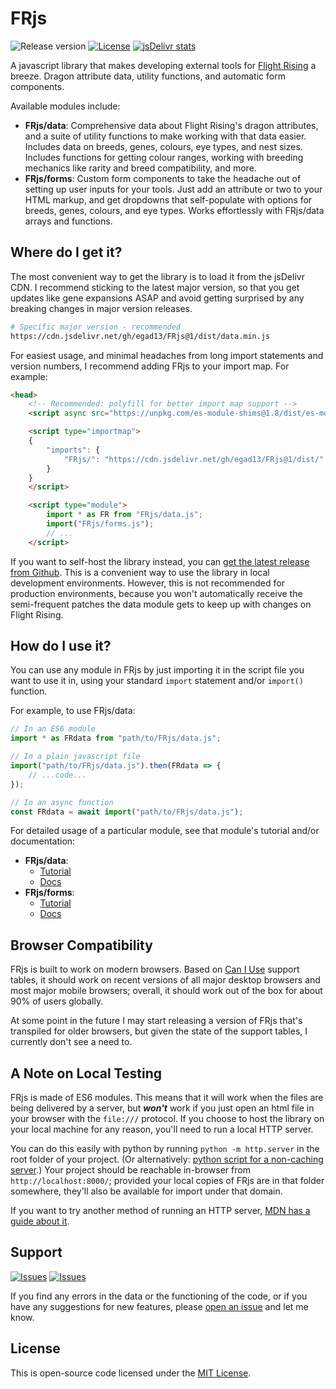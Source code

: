 # FRjs

![Release version][badge_release_version]
[![License][badge_license]][link_license]
[![jsDelivr stats][badge_jsdelivr]][link_jsdelivr]

 A javascript library that makes developing external tools for [Flight Rising](https://www1.flightrising.com/) a breeze. Dragon attribute data, utility functions, and automatic form components.

Available modules include:

- **FRjs/data**: Comprehensive data about Flight Rising's dragon attributes, and a suite of utility functions to make working with that data easier. Includes data on breeds, genes, colours, eye types, and nest sizes. Includes functions for getting colour ranges, working with breeding mechanics like rarity and breed compatibility, and more.
- **FRjs/forms**: Custom form components to take the headache out of setting up user inputs for your tools. Just add an attribute or two to your HTML markup, and get dropdowns that self-populate with options for breeds, genes, colours, and eye types. Works effortlessly with FRjs/data arrays and functions.

## Where do I get it?

The most convenient way to get the library is to load it from the jsDelivr CDN. I recommend sticking to the latest major version, so that you get updates like gene expansions ASAP and avoid getting surprised by any breaking changes in major version releases.
```bash
# Specific major version - recommended
https://cdn.jsdelivr.net/gh/egad13/FRjs@1/dist/data.min.js
```

For easiest usage, and minimal headaches from long import statements and version numbers, I recommend adding FRjs to your import map. For example:
```html
<head>
	<!-- Recommended: polyfill for better import map support -->
	<script async src="https://unpkg.com/es-module-shims@1.8/dist/es-module-shims.js"></script>

	<script type="importmap">
	{
		"imports": {
			"FRjs/": "https://cdn.jsdelivr.net/gh/egad13/FRjs@1/dist/"
		}
	}
	</script>

	<script type="module">
		import * as FR from "FRjs/data.js";
		import("FRjs/forms.js");
		// ...
	</script>
```

If you want to self-host the library instead, you can [get the latest release from Github](https://github.com/egad13/FRjs/releases/latest). This is a convenient way to use the library in local development environments. However, this is not recommended for production environments, because you won't automatically receive the semi-frequent patches the data module gets to keep up with changes on Flight Rising.

## How do I use it?

You can use any module in FRjs by just importing it in the script file you want to use it in, using your standard `import` statement and/or `import()` function.

For example, to use FRjs/data:
```js
// In an ES6 module
import * as FRdata from "path/to/FRjs/data.js";

// In a plain javascript file
import("path/to/FRjs/data.js").then(FRdata => {
    // ...code...
});

// In an async function
const FRdata = await import("path/to/FRjs/data.js");
```

For detailed usage of a particular module, see that module's tutorial and/or documentation:

- **FRjs/data**:
  - [Tutorial](https://egad13.github.io/FRjs/tutorial-01-fr-data.html)
  - [Docs](https://egad13.github.io/FRjs/docs/module-FRjs_data.html)
- **FRjs/forms**:
  - [Tutorial](https://egad13.github.io/FRjs/tutorial-02-fr-forms.html)
  - [Docs](https://egad13.github.io/FRjs/docs/module-FRjs_forms.html)

## Browser Compatibility

FRjs is built to work on modern browsers. Based on [Can I Use](http://caniuse.com) support tables, it should work on recent versions of all major desktop browsers and most major mobile browsers; overall, it should work out of the box for about 90% of users globally.

At some point in the future I may start releasing a version of FRjs that's transpiled for older browsers, but given the state of the support tables, I currently don't see a need to.

## A Note on Local Testing

FRjs is made of ES6 modules. This means that it will work when the files are being delivered by a server, but ***won't*** work if you just open an html file in your browser with the `file:///` protocol. If you choose to host the library on your local machine for any reason, you'll need to run a local HTTP server.

You can do this easily with python by running `python -m http.server` in the root folder of your project. (Or alternatively: [python script for a non-caching server](https://gist.github.com/egad13/456511ef2cd80e2fa60baee6da41f8ce).) Your project should be reachable in-browser from `http://localhost:8000/`; provided your local copies of FRjs are in that folder somewhere, they'll also be available for import under that domain.

If you want to try another method of running an HTTP server, [MDN has a guide about it](https://developer.mozilla.org/en-US/docs/Learn/Common_questions/Tools_and_setup/set_up_a_local_testing_server).

## Support

[![Issues][badge_issues]][link_issues]
[![Issues][badge_pulls]][link_pulls]

If you find any errors in the data or the functioning of the code, or if you have any suggestions for new features, please [open an issue][link_create_issue] and let me know.

## License

This is open-source code licensed under the [MIT License][link_license].



[badge_release_version]:https://img.shields.io/github/release/egad13/FRjs.svg?maxAge=30
[badge_jsdelivr]:https://data.jsdelivr.com/v1/package/gh/egad13/FRjs/badge?style=rounded
[badge_license]:https://img.shields.io/github/license/egad13/FRjs.svg?longCache=true
[badge_issues]:https://img.shields.io/github/issues/egad13/FRjs.svg?maxAge=45
[badge_pulls]:https://img.shields.io/github/issues-pr/egad13/FRjs.svg?maxAge=45

[link_jsdelivr]:https://www.jsdelivr.com/package/gh/egad13/FRjs
[link_license]:https://github.com/egad13/FRjs/blob/master/LICENSE
[link_issues]:https://github.com/egad13/FRjs/issues
[link_pulls]:https://github.com/egad13/FRjs/pulls
[link_create_issue]:https://github.com/egad13/FRjs/issues/new
